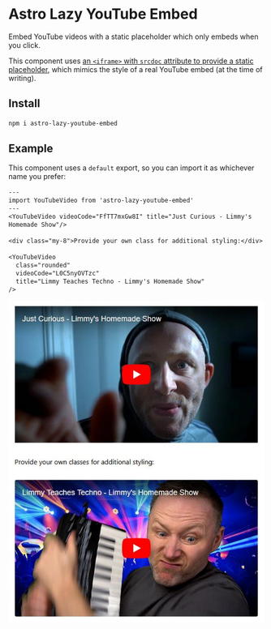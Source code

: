 # Astro Lazy YouTube Embed

Embed YouTube videos with a static placeholder which only embeds when you click.

This component uses [an `<iframe>` with `srcdoc` attribute to provide a static placeholder](https://css-tricks.com/lazy-load-embedded-youtube-videos/), which mimics the style of a real YouTube embed (at the time of writing).

## Install

```sh
npm i astro-lazy-youtube-embed
```

## Example

This component uses a `default` export, so you can import it as whichever name you prefer:

```astro
---
import YouTubeVideo from 'astro-lazy-youtube-embed'
---
<YouTubeVideo videoCode="FfTT7mxGw8I" title="Just Curious - Limmy's Homemade Show"/>

<div class="my-8">Provide your own class for additional styling:</div>

<YouTubeVideo
  class="rounded"
  videoCode="L0C5nyOVTzc"
  title="Limmy Teaches Techno - Limmy's Homemade Show"
/>
```

![Rendered version of the above example code](/example.jpg)